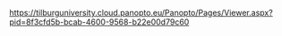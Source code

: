 https://tilburguniversity.cloud.panopto.eu/Panopto/Pages/Viewer.aspx?pid=8f3cfd5b-bcab-4600-9568-b22e00d79c60